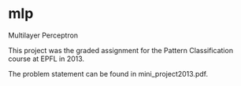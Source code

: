 # mlp
Multilayer Perceptron


This project was the graded assignment for the Pattern Classification course at EPFL in 2013.


The problem statement can be found in mini_project2013.pdf.
